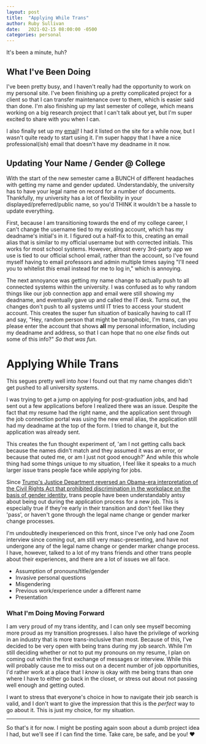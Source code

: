 ```yaml
---
layout: post
title:  "Applying While Trans"
author: Ruby Sullivan
date:   2021-02-15 08:00:00 -0500
categories: personal
---
```


It's been a minute, huh?

## What I've Been Doing

I've been pretty busy, and I haven't really had the opportunity to work on
my personal site. I've been finishing up a pretty complicated project for a
client so that I can transfer maintenance over to them, which is easier said
than done. I'm also finishing up my last semester of college, which means
working on a big research project that I can't talk about yet, but I'm super
excited to share with you when I can.

I also finally set up my [email][email]! I had it listed on the site for a
while now, but I wasn't quite ready to start using it. I'm super happy that I
have a nice professional(ish) email that doesn't have my deadname in it now.

## Updating Your Name / Gender @ College

With the start of the new semester came a BUNCH of different headaches with
getting my name and gender updated. Understandably, the university has to have
your legal name on record for a number of documents. Thankfully, my university
has a lot of flexibility in your displayed/preferred/public name, so you'd
THINK it wouldn't be a hassle to update everything.

First, because I am transitioning towards the end of my college career, I can't
change the username tied to my existing account, which has my deadname's
initial's in it. I figured out a half-fix to this, creating an email alias that
is similar to my official username but with corrected initials. This works for
most school systems. However, almost every 3rd-party app we use is tied to our
official school email, rather than the account, so I've found myself having to
email professors and admin multiple times saying "I'll need you to whitelist
*this* email instead for me to log in," which is annoying.

The next annoyance was getting my name change to actually push to all connected
systems within the university. I was confused as to why random things like our
job connection app and email were still showing my deadname, and eventually
gave up and called the IT desk. Turns out, the changes don't push to all
systems until IT tries to access your student account. This creates the super
fun situation of basically having to call IT and say, "Hey, random person that
might be transphobic, I'm trans, can you please enter the account that shows
**all** my personal information, including my deadname and address, so that I
can hope that no one *else* finds out some of this info?" *So that was fun.*

# Applying While Trans

This segues pretty well into *how* I found out that my name changes didn't get
pushed to all university systems.

I was trying to get a jump on applying for post-graduation jobs, and had sent
out a few applications before I realized there was an issue. Despite the fact
that my resume had the right name, and the application sent through the job
connection portal was using the new email alias, the application still had my
deadname at the top of the form. I tried to change it, but the application was
already sent.

This creates the fun thought experiment of, 'am I not getting calls back because
the names didn't match and they assumed it was an error, or because that outed
me, or am I just not good enough?' And while this whole thing had some things
unique to my situation, I feel like it speaks to a much larger issue trans
people face while applying for jobs.

Since [Trump's Justice Department reversed an Obama-era interpretation of the
Civil Rights Act that prohibited discrimination in the workplace on the basis
of gender identity][civil-rights-act], trans people have been understandably
antsy about being out during the application process for a new job. This is
especially true if they're early in their transition and don't feel like they
'pass', or haven't gone through the legal name change or gender marker change
processes.

I'm undoubtedly inexperienced on this front, since I've only had one Zoom
interview since coming out, am still very masc-presenting, and have not
undergone any of the legal name change or gender marker change process. I have,
however, talked to a lot of my trans friends and other trans people about their
experiences, and there are a lot of issues we all face.

- Assumption of pronouns/title/gender
- Invasive personal questions
- Misgendering
- Previous work/experience under a different name
- Presentation

### What I'm Doing Moving Forward

I am very proud of my trans identity, and I can only see myself becoming more
proud as my transition progresses. I also have the privilege of working in an
industry that is more trans-inclusive than most. Because of this, I've decided
to be very open with being trans during my job search. While I'm still deciding
whether or not to put my pronouns on my resume, I plan on coming out within the
first exchange of messages or interview. While this will probably cause me to
miss out on a decent number of job opportunities, I'd rather work at a place
that I *know* is okay with me being trans than one where I have to either go
back in the closet, or stress out about not passing well enough and getting
outed.

I want to stress that everyone's choice in how to navigate their job search
is valid, and I don't want to give the impression that this is the *perfect*
way to go about it. This is just my choice, for my situation.

---

So that's it for now. I might be posting again soon about a dumb project idea I
had, but we'll see if I can find the time. Take care, be safe, and be you! ❤️



[email]: mailto:ruby@stuffby.cc
[civil-rights-act]: https://www.hrw.org/news/2017/10/05/us-justice-department-reverses-position-transgender-discrimination
